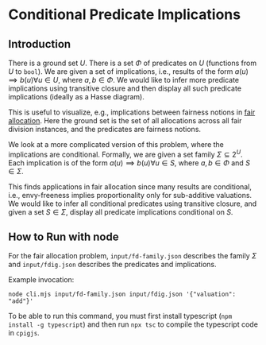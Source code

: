 # Conditional Predicate Implications

## Introduction

There is a ground set $U$.
There is a set $Φ$ of predicates on $U$ (functions from $U$ to `bool`).
We are given a set of implications, i.e., results of the form
$a(u) ⟹ b(u) ∀ u ∈ U$, where $a, b ∈ Φ$.
We would like to infer more predicate implications using transitive closure
and then display all such predicate implications (ideally as a Hasse diagram).

This is useful to visualize, e.g., implications between fairness notions
in [fair allocation](https://en.wikipedia.org/wiki/Fair_division).
Here the ground set is the set of all allocations across all fair division instances,
and the predicates are fairness notions.

We look at a more complicated version of this problem, where the implications are conditional.
Formally, we are given a set family $Σ ⊆ 2^U$.
Each implication is of the form $a(u) ⟹ b(u) ∀ u ∈ S$, where $a, b ∈ Φ$ and $S ∈ Σ$.

This finds applications in fair allocation since many results are conditional,
i.e., envy-freeness implies proportionality only for sub-additive valuations.
We would like to infer all conditional predicates using transitive closure,
and given a set $S ∈ Σ$, display all predicate implications conditional on $S$.

## How to Run with node

For the fair allocation problem, `input/fd-family.json` describes the family $Σ$
and `input/fdig.json` describes the predicates and implications.

Example invocation:

    node cli.mjs input/fd-family.json input/fdig.json '{"valuation": "add"}'

To be able to run this command, you must first install typescript (`npm install -g typescript`)
and then run `npx tsc` to compile the typescript code in `cpigjs`.
